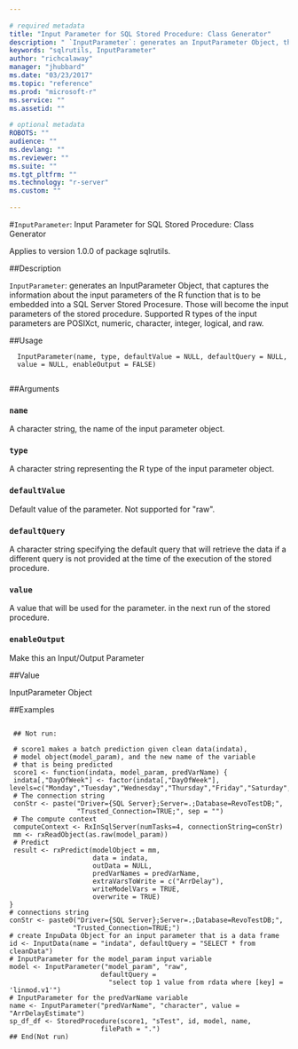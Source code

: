 ```yaml
--- 
 
# required metadata 
title: "Input Parameter for SQL Stored Procedure: Class Generator" 
description: " `InputParameter`: generates an InputParameter Object, that captures the information about the input parameters of the R function that is to be embedded into a SQL Server Stored Procesure. Those will become the input parameters of the stored procedure. Supported R types of the input parameters are POSIXct, numeric, character, integer, logical, and raw. " 
keywords: "sqlrutils, InputParameter" 
author: "richcalaway" 
manager: "jhubbard" 
ms.date: "03/23/2017" 
ms.topic: "reference" 
ms.prod: "microsoft-r" 
ms.service: "" 
ms.assetid: "" 
 
# optional metadata 
ROBOTS: "" 
audience: "" 
ms.devlang: "" 
ms.reviewer: "" 
ms.suite: "" 
ms.tgt_pltfrm: "" 
ms.technology: "r-server" 
ms.custom: "" 
 
--- 
```

 
 
 
 
 #`InputParameter`: Input Parameter for SQL Stored Procedure: Class Generator

 Applies to version 1.0.0 of package sqlrutils.
 
 ##Description
 
`InputParameter`: generates an InputParameter Object, that captures the
information about the input parameters of the R function that is
to be embedded into a SQL Server Stored Procesure. Those will become
the input parameters of the stored procedure. Supported R types of the input
parameters are POSIXct, numeric, character, integer, logical, and raw.
 
 
 ##Usage

```   
  InputParameter(name, type, defaultValue = NULL, defaultQuery = NULL,
  value = NULL, enableOutput = FALSE)
 
```
 
 ##Arguments

   
  
 ### `name`
 A character string, the name of the input parameter object. 
  
  
  
 ### `type`
 A character string representing the R type of the input parameter object. 
  
  
  
 ### `defaultValue`
 Default value of the parameter. Not supported for "raw". 
  
  
  
 ### `defaultQuery`
 A character string specifying the default query that will retrieve the data if a different query is not provided at the time of the execution of the stored procedure. 
  
  
  
 ### `value`
 A value that will be used for the parameter. in the next run of the stored procedure. 
  
  
  
 ### `enableOutput`
 Make this an Input/Output Parameter 
  
 
 
 ##Value
 
InputParameter Object
 
 ##Examples

 ```
   
  ## Not run:
 
  # score1 makes a batch prediction given clean data(indata),
  # model object(model_param), and the new name of the variable
  # that is being predicted
  score1 <- function(indata, model_param, predVarName) {
  indata[,"DayOfWeek"] <- factor(indata[,"DayOfWeek"], levels=c("Monday","Tuesday","Wednesday","Thursday","Friday","Saturday","Sunday"))
  # The connection string
  conStr <- paste("Driver={SQL Server};Server=.;Database=RevoTestDB;",
                  "Trusted_Connection=TRUE;", sep = "")
  # The compute context
  computeContext <- RxInSqlServer(numTasks=4, connectionString=conStr)
  mm <- rxReadObject(as.raw(model_param))
  # Predict
  result <- rxPredict(modelObject = mm,
                      data = indata,
                      outData = NULL,
                      predVarNames = predVarName,
                      extraVarsToWrite = c("ArrDelay"),
                      writeModelVars = TRUE,
                      overwrite = TRUE)
}
# connections string
conStr <- paste0("Driver={SQL Server};Server=.;Database=RevoTestDB;",
                 "Trusted_Connection=TRUE;")
# create InpuData Object for an input parameter that is a data frame
id <- InputData(name = "indata", defaultQuery = "SELECT * from cleanData")
# InputParameter for the model_param input variable
model <- InputParameter("model_param", "raw",
                        defaultQuery =
                          "select top 1 value from rdata where [key] = 'linmod.v1'")
# InputParameter for the predVarName variable
name <- InputParameter("predVarName", "character", value = "ArrDelayEstimate")
sp_df_df <- StoredProcedure(score1, "sTest", id, model, name,
                        filePath = ".")
 ## End(Not run) 
  
  
 
```
 
 
